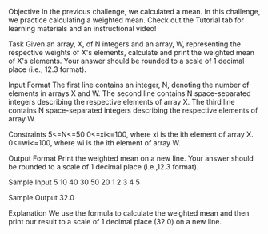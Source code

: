 Objective 
In the previous challenge, we calculated a mean. In this challenge, we practice calculating a weighted mean. Check out the Tutorial tab for learning materials and an instructional video!

Task 
Given an array, X, of N integers and an array, W, representing the respective weights of X's elements, calculate and print the weighted mean of X's elements. Your answer should be rounded to a scale of 1 decimal place (i.e., 12.3 format).

Input Format
The first line contains an integer, N, denoting the number of elements in arrays X and W. 
The second line contains N space-separated integers describing the respective elements of array X. 
The third line contains N space-separated integers describing the respective elements of array W.

Constraints
5<=N<=50
0<=xi<=100, where xi is the ith element of array X.
0<=wi<=100, where wi is the ith element of array W.

Output Format
Print the weighted mean on a new line. Your answer should be rounded to a scale of 1 decimal place (i.e.,12.3 format).

Sample Input
5
10 40 30 50 20
1 2 3 4 5

Sample Output
32.0

Explanation
We use the  formula to calculate the weighted mean and then print our result to a scale of 1 decimal place (32.0) on a new line.
